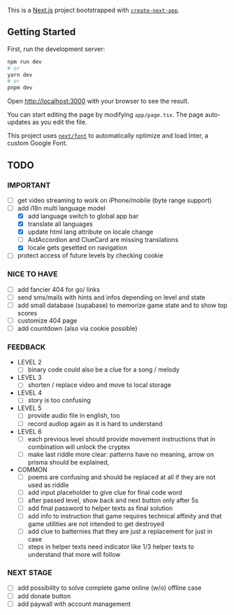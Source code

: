 This is a [Next.js](https://nextjs.org/) project bootstrapped with [`create-next-app`](https://github.com/vercel/next.js/tree/canary/packages/create-next-app).

## Getting Started

First, run the development server:

```bash
npm run dev
# or
yarn dev
# or
pnpm dev
```

Open [http://localhost:3000](http://localhost:3000) with your browser to see the result.

You can start editing the page by modifying `app/page.tsx`. The page auto-updates as you edit the file.

This project uses [`next/font`](https://nextjs.org/docs/basic-features/font-optimization) to automatically optimize and load Inter, a custom Google Font.

## TODO

### IMPORTANT

- [ ] get video streaming to work on iPhone/mobile (byte range support)
- [ ] add i18n multi language model
  - [x] add language switch to global app bar
  - [x] translate all languages
  - [x] update html lang attribute on locale change
  - [ ] AidAccordion and ClueCard are missing translations
  - [x] locale gets gesetted on navigation
- [ ] protect access of future levels by checking cookie

### NICE TO HAVE

- [ ] add fancier 404 for go/ links
- [ ] send sms/mails with hints and infos depending on level and state
- [ ] add small database (supabase) to memorize game state and to show top scores
- [ ] customize 404 page
- [ ] add countdown (also via cookie possible)

### FEEDBACK

- LEVEL 2
  - [ ] binary code could also be a clue for a song / melody
- LEVEL 3
  - [ ] shorten / replace video and move to local storage
- LEVEL 4
  - [ ] story is too confusing
- LEVEL 5
  - [ ] provide audio file in english, too
  - [ ] record audiop again as it is hard to understand
- LEVEL 6
  - [ ] each previous level should provide movement instructions that in combination will unlock the cryptex
  - [ ] make last riddle more clear: patterns have no meaning, arrow on prisma should be explained,
- COMMON
  - [ ] poems are confusing and should be replaced at all if they are not used as riddle
  - [ ] add input placeholder to give clue for final code word
  - [ ] after passed level, show back and next button only after 5s
  - [ ] add final password to helper texts as final solution
  - [ ] add info to instruction that game requires technical affinity and that game utilities are not intended to get destroyed
  - [ ] add clue to batternies that they are just a replacement for just in case
  - [ ] steps in helper texts need indicator like 1/3 helper texts to understand that more will follow

### NEXT STAGE

- [ ] add possibility to solve complete game online (w/o) offline case
- [ ] add donate button
- [ ] add paywall with account management
